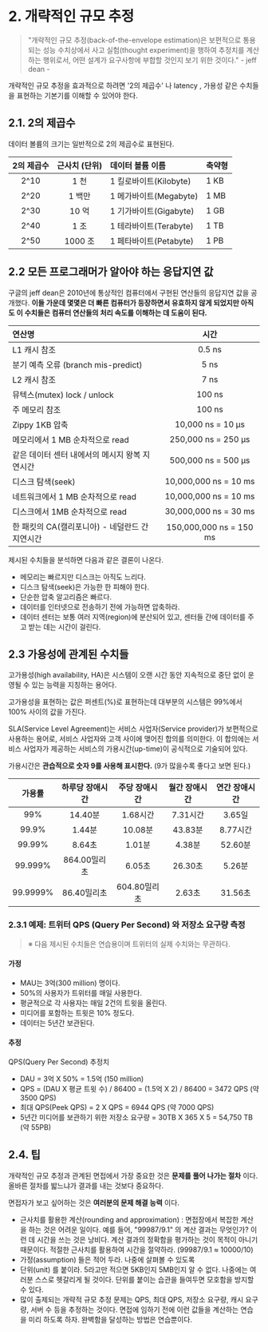 # 2. 개략적인 규모 추정

> "개략적인 규모 추정(back-of-the-envelope estimation)은 보편적으로 통용되는 성능 수치상에서 사고 실험(thought experiment)을 행하여 추정치를 계산하는 행위로서, 어떤 설계가 요구사항에 부합할 것인지 보기 위한 것이다." - jeff dean -

개략적인 규모 추정을 효과적으로 하려면 '2의 제곱수' 나 latency , 가용성 같은 수치들을 표현하는 기본기를 이해할 수 있어야 한다.

## 2.1. 2의 제곱수

데이터 볼륨의 크기는 일반적으로 2의 제곱수로 표현된다.

| 2의 제곱수 | 근사치 (단위) | 데이터 볼륨 이름       | 축약형 |
| :--------: | :-----------: | :--------------------- | :----- |
|    2^10    |     1 천      | 1 킬로바이트(Kilobyte) | 1 KB   |
|    2^20    |    1 백만     | 1 메가바이트(Megabyte) | 1 MB   |
|    2^30    |     10 억     | 1 기가바이트(Gigabyte) | 1 GB   |
|    2^40    |     1 조      | 1 테라바이트(Terabyte) | 1 TB   |
|    2^50    |    1000 조    | 1 페타바이트(Petabyte) | 1 PB   |

## 2.2 모든 프로그래머가 알아야 하는 응답지연 값

구글의 jeff dean은 2010년에 통상적인 컴퓨터에서 구현된 연산들의 응답지연 값을 공개했다. **이들 가운데 몇몇은 더 빠른 컴퓨터가 등장하면서 유효하지 않게 되었지만 아직도 이 수치들은 컴퓨터 연산들의 처리 속도를 이해하는 데 도움이 된다.**

| 연산명                                          |          시간           |
| :---------------------------------------------- | :---------------------: |
| L1 캐시 참조                                    |         0.5 ns          |
| 분기 예측 오류 (branch mis-predict)             |          5 ns           |
| L2 캐시 참조                                    |          7 ns           |
| 뮤텍스(mutex) lock / unlock                     |         100 ns          |
| 주 메모리 참조                                  |         100 ns          |
| Zippy 1KB 압축                                  |    10,000 ns = 10 µs    |
| 메모리에서 1 MB 순차적으로 read                 |   250,000 ns = 250 µs   |
| 같은 데이터 센터 내에서의 메시지 왕복 지연시간  |   500,000 ns = 500 µs   |
| 디스크 탐색(seek)                               |  10,000,000 ns = 10 ms  |
| 네트워크에서 1 MB 순차적으로 read               |  10,000,000 ns = 10 ms  |
| 디스크에서 1MB 순차적으로 read                  |  30,000,000 ns = 30 ms  |
| 한 패킷의 CA(캘리포니아) - 네덜란드 간 지연시간 | 150,000,000 ns = 150 ms |

제시된 수치들을 분석하면 다음과 같은 결론이 나온다.

- 메모리는 빠르지만 디스크는 아직도 느리다.
- 디스크 탐색(seek)은 가능한 한 피해야 한다.
- 단순한 압축 알고리즘은 빠르다.
- 데이터를 인터넷으로 전송하기 전에 가능하면 압축하라.
- 데이터 센터는 보통 여러 지역(region)에 분산되어 있고, 센터들 간에 데이터를 주고 받는 데는 시간이 걸린다.

## 2.3 가용성에 관계된 수치들

고가용성(high availability, HA)은 시스템이 오랜 시간 동안 지속적으로 중단 없이 운영될 수 있는 능력을 지칭하는 용어다.

고가용성을 표현하는 값은 퍼센트(%)로 표현하는데 대부분의 시스템은 99%에서 100% 사이의 값을 가진다.

SLA(Service Level Agreement)는 서비스 사업자(Service provider)가 보편적으로 사용하는 용어로, 서비스 사업자와 고객 사이에 맺어진 합의를 의미한다. 이 합의에는 서비스 사업자가 제공하는 서비스의 가용시간(up-time)이 공식적으로 기술되어 있다.

가용시간은 **관습적으로 숫자 9를 사용해 표시한다.** (9가 많을수록 좋다고 보면 된다.)

|  가용률  | 하루당 장애시간 | 주당 장애시간 | 월간 장애시간 | 연간 장애시간 |
| :------: | :-------------: | :-----------: | :-----------: | :-----------: |
|   99%    |     14.40분     |   1.68시간    |   7.31시간    |    3.65일     |
|  99.9%   |     1.44분      |    10.08분    |    43.83분    |   8.77시간    |
|  99.99%  |     8.64초      |    1.01분     |    4.38분     |    52.60분    |
| 99.999%  |  864.00밀리초   |    6.05초     |    26.30초    |    5.26분     |
| 99.9999% |   86.40밀리초   | 604.80밀리초  |    2.63초     |    31.56초    |

### 2.3.1 예제: 트위터 QPS (Query Per Second) 와 저장소 요구량 측정

> ※ 다음 제시된 수치들은 연습용이며 트위터의 실제 수치와는 무관하다.

#### 가정

- MAU는 3억(300 million) 명이다.
- 50%의 사용자가 트위터를 매일 사용한다.
- 평균적으로 각 사용자는 매일 2건의 트윗을 올린다.
- 미디어를 포함하는 트윗은 10% 정도다.
- 데이터는 5년간 보관된다.

#### 추정

QPS(Query Per Second) 추정치

- DAU = 3억 X 50% = 1.5억 (150 million)
- QPS = (DAU X 평균 트윗 수) / 86400 = (1.5억 X 2) / 86400 = 3472 QPS (약 3500 QPS)
- 최대 QPS(Peek QPS) = 2 X QPS = 6944 QPS (약 7000 QPS)
- 5년간 미디어를 보관하기 위한 저장소 요구량 = 30TB X 365 X 5 = 54,750 TB (약 55PB)

## 2.4. 팁

개략적인 규모 추정과 관계된 면접에서 가장 중요한 것은 **문제를 풀어 나가는 절차** 이다. 올바른 절차를 밟느냐가 결과를 내는 것보다 중요하다.

면접자가 보고 싶어하는 것은 **여러분의 문제 해결 능력** 이다.

- 근사치를 활용한 계산(rounding and approximation) : 면접장에서 복잡한 계산을 하는 것은 어려운 일이다. 예를 들어, "99987/9.1" 의 계산 결과는 무엇인가? 이런 데 시간을 쓰는 것은 낭비다. 계산 결과의 정확함을 평가하는 것이 목적이 아니기 때문이다. 적절한 근사치를 활용하여 시간을 절약하라. (99987/9.1 ≈ 10000/10)
- 가정(assumption) 들은 적어 두라. 나중에 살펴볼 수 있도록
- 단위(unit) 를 붙이라. 5라고만 적으면 5KB인지 5MB인지 알 수 없다. 나중에는 여러분 스스로 헷갈리게 될 것이다. 단위를 붙이는 습관을 들여두면 모호함을 방지할 수 있다.
- 많이 출제되는 개략적 규모 추정 문제는 QPS, 최대 QPS, 저장소 요구량, 캐시 요구량, 서버 수 등을 추정하는 것이다. 면접에 임하기 전에 이런 값들을 계산하는 연습을 미리 하도록 하자. 완벽함을 달성하는 방법은 연습뿐이다.
